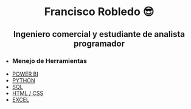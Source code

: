 





<center><h1 > Francisco Robledo 😎</h1>
<h2>Ingeniero comercial y estudiante de analista programador </h2></center>


   - <h3>Menejo de Herramientas </h3>
   - [POWER BI](#articles)
   - [PYTHON](#articles)
   - [SQL ](#articles)
   - [HTML / CSS](#articles)
   - [EXCEL](#articles)


  


